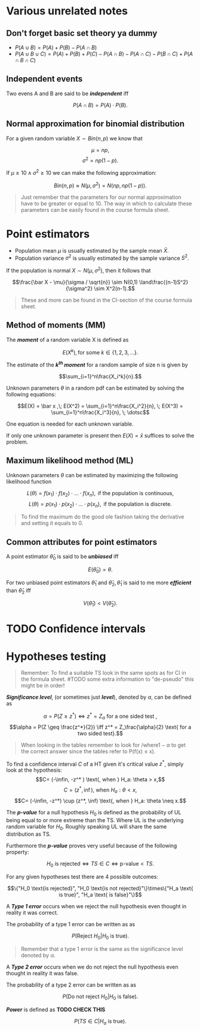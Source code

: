 
# **Various unrelated notes**
## **Don't forget basic set theory ya dummy**
* $P(A\cup B) = P(A) + P(B) - P(A \cap B)$
* $P(A\cup B \cup C) = P(A) + P(B) + P(C) - P(A \cap B) - P(A \cap C) - P(B \cap C) + P(A \cap B \cap C)$

## **Independent events** ##
Two evens A and B are said to be ***independent*** iff

$$P(A \cap B ) = P(A) \cdot P(B).$$

## **Normal approximation for binomial distribution**

For a given random variable $X \sim Bin(n, p)$ we know that

$$\mu = np,$$
$$\sigma^2 = np(1-p).$$

If $\mu \geq 10 \land \sigma^2 \geq 10$ we can make the following approximation:

$$Bin(n, p) \approx N(\mu, \sigma^2) = N(np, np(1-p)).$$

>Just remember that the parameters for our normal approximation have to be greater or equal to 10. The way in which to calculate these parameters can be easily found in the course formula sheet.

# **Point estimators**
*  Population mean $\mu$ is usually estimated by the sample mean $\bar X$.
*  Population variance $\sigma^2$ is usually estimated by the sample variance $S^2$.

If the population is normal $X \sim N(\mu,\sigma^2)$, then it follows that

$$\frac{\bar X - \mu}{\sigma / \sqrt{n}} \sim N(0,1) \land\frac{(n-1)S^2}{\sigma^2} \sim X^2(n-1).$$

>These and more can be found in the CI-section of the course formula sheet.


## **Method of moments (MM)**
The ***moment*** of a random variable X is defined as

$$E(X^k), \text{for some } k \in \{1,2,3,\dots\}.$$

The estimate of the ***$k^{th}$ moment*** for a random sample of size n is given by

$$\sum_{i=1}^n\frac{X_i^k}{n}.$$

Unknown parameters $\theta$ in a random pdf can be estimated by solving the following equations:

$$E(X) = \bar x ,\; E(X^2) = \sum_{i=1}^n\frac{X_i^2}{n}, \; E(X^3) = \sum_{i=1}^n\frac{X_i^3}{n}, \; \dotsc$$

One equation is needed for each unknown variable.

If only one unknown parameter is present then $E(X) = \bar{x}$ suffices to solve the problem.

## **Maximum likelihood method (ML)**

Unknown parameters $\theta$ can be estimated by maximizing the following likelihood function

$$L(\theta) = f(x_1)\cdot f(x_2) \cdot \dotsc \cdot f(x_n), \text{ if the population is continuous,}$$
$$L(\theta) = p(x_1)\cdot p(x_2) \cdot \dotsc \cdot p(x_n), \text{ if the population is discrete.}$$

>To find the maximum do the good ole fashion taking the derivative  and setting it equals to 0.

## **Common attributes for point estimators**

 A point estimator $\hat\theta_0$ is said to be ***unbiased*** iff

$$E(\hat\theta_0) = \theta.$$

 For two unbiased point estimators $\hat\theta_1 \text{ and } \hat\theta_2, \hat\theta_1$ is said to  me more ***efficient*** than $\hat\theta_2$ iff

$$V(\hat\theta_1) < V(\hat\theta_2).$$

# **TODO Confidence intervals**
# **Hypotheses testing**
>Remember: To find a suitable TS look in the same spots as for CI in the formula sheet. #TODO some extra information to "de-pseudo" this might  be in order!

***Significance level***, (or sometimes just ***level***), denoted by $\alpha$, can be defined as 

$$\alpha = P(Z \geq z^*) \iff z^*  = Z_\alpha\text{ for a one sided test },$$
$$\alpha = P(Z \geq \frac{z^*}{2}) \iff z^*  = Z_\frac{\alpha}{2} \text{ for a two sided test}.$$


>When looking in the tables remember to look for /where$1-\alpha$ to get the correct answer since the tables refer to P(f(x) $\leq$ x).

To find a confidence interval $C$ of a HT given it's critical value $z^*$, simply look at the hypothesis:
$$C= (-\infin, -z^* ) \text{, when } H_a: \theta > x,$$
$$C= (z^*, \inf) \text{, when } H_a: \theta < x,$$
$$C= (-\infin, -z^*) \cup (z^*, \inf) \text{, when } H_a: \theta \neq x.$$

The ***p-value*** for a null hypothesis $H_0$ is defined as the probability of UL being equal to or more extreme than the TS. Where UL is the underlying random variable for $H_0$. Roughly speaking UL will share the same distribution as TS.

Furthermore the ***p-value*** proves very useful because of the following property:

$$H_0\text{ is rejected} \iff TS \in C \iff \text{p-value} < TS.$$

For any given hypotheses test there are 4 possible outcomes:

$$\{"H_0 \text{is rejected}", "H_0 \text{is not rejected}"\}\times\{"H_a \text{ is true}", "H_a \text{ is false}"\}$$

A ***Type 1 error*** occurs when we reject the null hypothesis even thought in reality it was correct.

The probability of a type 1 error can be written as as

$$P(\text{Reject } H_0 | H_0 \text{ is true}).$$

>Remember that a type 1 error is the  same as the significance level denoted by $\alpha$. 

A ***Type 2 error*** occurs when we do not reject the null hypothesis even thought in reality it was false.

The probability of a type 2 error can be written as as

$$P(\text{Do not reject } H_0 | H_0 \text{ is false}).$$

***Power*** is defined as **TODO CHECK THIS**


$$P(TS \in C | H_a \text{ is true}).$$













